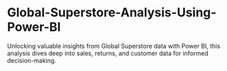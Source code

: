 # Global-Superstore-Analysis-Using-Power-BI
 Unlocking valuable insights from Global Superstore data with Power BI, this analysis dives deep into sales, returns, and customer data for informed decision-making.
